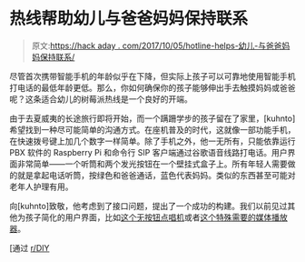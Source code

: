 # 热线帮助幼儿与爸爸妈妈保持联系

> 原文:[https://hack aday . com/2017/10/05/hotline-helps-幼儿-与爸爸妈妈保持联系/](https://hackaday.com/2017/10/05/hotline-helps-toddler-keep-in-touch-with-mom-and-dad/)

尽管首次携带智能手机的年龄似乎在下降，但实际上孩子可以可靠地使用智能手机打电话的最低年龄更低。那么，你如何确保你的孩子能够伸出手去触摸妈妈或爸爸呢？这条适合幼儿的树莓派热线是一个良好的开端。

由于去夏威夷的长途旅行即将开始，而一个蹒跚学步的孩子留在了家里，[kuhnto]希望找到一种尽可能简单的沟通方式。在座机普及的时代，这就像一部功能手机，在快速拨号键上加几个数字一样简单。除了手机之外，他一无所有，只能依靠运行 PBX 软件的 Raspberry Pi 和命令行 SIP 客户端通过谷歌语音线路打电话。用户界面非常简单——一个听筒和两个发光按钮在一个壁挂式盒子上。所有年轻人需要做的就是拿起电话听筒，按绿色和爸爸通话，蓝色代表妈妈。类似的东西甚至可能对老年人护理有用。

向[kuhnto]致敬，他考虑到了接口问题，提出了一个成功的构建。我们以前见过其他为孩子简化的用户界面，比如[这个无按钮点唱机](https://hackaday.com/2014/10/09/toddler-jukebox-requires-no-quarters-or-button-mashing/)或者[这个特殊需要的媒体播放器](https://hackaday.com/2016/04/18/custom-media-player-helps-hackers-autistic-son/)。

[通过 [r/DIY](https://www.reddit.com/r/DIY/comments/73hii3/toddler_friendly_phone_to_call_the_parents_with/)
